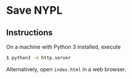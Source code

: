 # Save NYPL

## Instructions

On a machine with Python 3 installed, execute

```sh
$ python3 -m http.server
```

Alternatively, open `index.html` in a web browser.
